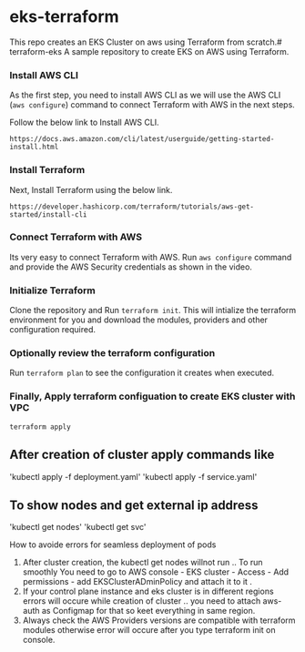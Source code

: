 # eks-terraform
This repo creates an EKS Cluster on aws using Terraform from scratch.# terraform-eks
A sample repository to create EKS on AWS using Terraform.

### Install AWS CLI 

As the first step, you need to install AWS CLI as we will use the AWS CLI (`aws configure`) command to connect Terraform with AWS in the next steps.

Follow the below link to Install AWS CLI.
```
https://docs.aws.amazon.com/cli/latest/userguide/getting-started-install.html
```

### Install Terraform

Next, Install Terraform using the below link.
```
https://developer.hashicorp.com/terraform/tutorials/aws-get-started/install-cli
```

### Connect Terraform with AWS

Its very easy to connect Terraform with AWS. Run `aws configure` command and provide the AWS Security credentials as shown in the video.

### Initialize Terraform

Clone the repository and Run `terraform init`. This will intialize the terraform environment for you and download the modules, providers and other configuration required.

### Optionally review the terraform configuration

Run `terraform plan` to see the configuration it creates when executed.

### Finally, Apply terraform configuation to create EKS cluster with VPC 

`terraform apply`

## After creation of cluster apply commands like 
'kubectl apply -f deployment.yaml'
'kubectl apply -f service.yaml'

## To show nodes and get external ip address 
'kubectl get nodes'
'kubectl get svc' 

How to avoide errors for seamless deployment of pods 
1) After cluster creation, the kubectl get nodes willnot run .. To run smoothly You need to go to AWS console - EKS cluster - Access - Add permissions - add EKSClusterADminPolicy and attach it to it .
2) If your control plane instance and eks cluster is in different regions errors will occure while creation of cluster .. you need to attach aws-auth as Configmap for that so keet everything in same region.
3) Always check the AWS Providers versions are compatible with terraform modules otherwise error will occure after you type terraform init on console.
